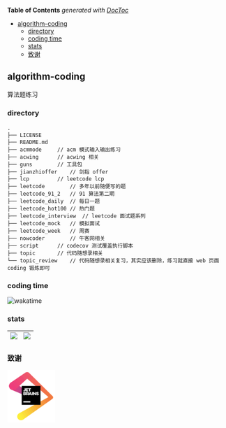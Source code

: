 <!-- START doctoc generated TOC please keep comment here to allow auto update -->
<!-- DON'T EDIT THIS SECTION, INSTEAD RE-RUN doctoc TO UPDATE -->
**Table of Contents**  *generated with [DocToc](https://github.com/thlorenz/doctoc)*

- [algorithm-coding](#algorithm-coding)
  - [directory](#directory)
  - [coding time](#coding-time)
  - [stats](#stats)
  - [致谢](#%E8%87%B4%E8%B0%A2)

<!-- END doctoc generated TOC please keep comment here to allow auto update -->

## algorithm-coding

算法题练习

### directory 

```
.
├── LICENSE
├── README.md
├── acmmode		// acm 模式输入输出练习
├── acwing		// acwing 相关
├── guns		// 工具包
├── jianzhioffer	// 剑指 offer
├── lcp			// leetcode lcp
├── leetcode		// 多年以前随便写的题
├── leetcode_91_2	// 91 算法第二期
├── leetcode_daily	// 每日一题
├── leetcode_hot100	// 热门题
├── leetcode_interview  // leetcode 面试题系列
├── leetcode_mock	// 模拟面试
├── leetcode_week	// 周赛
├── nowcoder		// 牛客网相关
├── script		// codecov 测试覆盖执行脚本
├── topic		// 代码随想录相关
└── topic_review	// 代码随想录相关复习，其实应该删除，练习就直接 web 页面 coding 锻炼即可
```



### coding time

![wakatime](https://wakatime.com/badge/user/01c864c3-99e2-47a2-ad28-cc0f36b02f39/project/19417b50-3182-4aca-8dec-a35aa5133c91.svg)

### stats

| ![](https://stats.justsong.cn/api/leetcode?username=ashing&cn=true) | ![](https://stats.justsong.cn/api/leetcode?username=ronething) |
| ------------------------------------------------------------ | ------------------------------------------------------------ |


### 致谢

[<img src="img/jetbrains.png" alt="JetBrains" height="120" />](https://www.jetbrains.com/?from=algorithm-coding)
